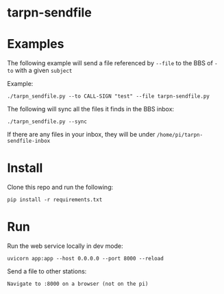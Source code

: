 # tarpn-sendfile

# Examples

The following example will send a file referenced by `--file` to the BBS of `-to` with a given `subject`

Example:

```shell
./tarpn_sendfile.py --to CALL-SIGN "test" --file tarpn-sendfile.py
```


The following will sync all the files it finds in the BBS inbox:
```shell
./tarpn_sendfile.py --sync
```
If there are any files in your inbox, they will be under `/home/pi/tarpn-sendfile-inbox`

# Install 
Clone this repo and run the following:

```shell
pip install -r requirements.txt
```

# Run

Run the web service locally in dev mode:

```shell
uvicorn app:app --host 0.0.0.0 --port 8000 --reload
```

Send a file to other stations:
```shell
Navigate to :8000 on a browser (not on the pi)
```
